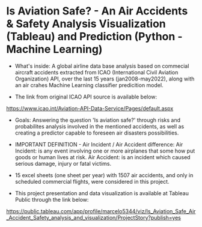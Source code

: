 # Is Aviation Safe? - An Air Accidents & Safety Analysis Visualization (Tableau) and Prediction (Python - Machine Learning)

*  What's inside: A global airline data base analysis  based on commecial aircraft accidents extracted from ICAO (International Civil Aviation Organization) API, over the last 15 years (jan2008-may2022), along with an air crahes Machine Learning classifier predicition model.

* The link from original ICAO API source is available below:

https://www.icao.int/Aviation-API-Data-Service/Pages/default.aspx

* Goals: Answering the question 'Is aviation safe?' through risks and probabilites analysis involved in the mentioned accidents, as well as creating a predictor capable to foreseen air disasters possibilities.

* IMPORTANT DEFINITION - Air Incident / Air Accident difference: 
  Air Incident: is any event involving one or more airplanes that some how put goods or human lives at risk. 
  Air Accident: is an incident which caused serious damage, injury or fatal victims.

* 15 excel sheets (one sheet per year) with 1507 air accidents, and only in scheduled commercial flights,  were considered in this project.

* This project presentation and data visualization is available at Tableau Public through the link below: 

https://public.tableau.com/app/profile/marcelo5344/viz/Is_Aviation_Safe_Air_Accident_Safety_analysis_and_visualization/ProjectStory?publish=yes
